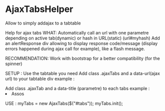 AjaxTabsHelper
==============

Allow to simply addajax to a tabtable 

Help for ajax tabs
WHAT:
Automatically call an url with one parametre depending on active tab(dynamic) or hash in URL(static) (url#myhash)
Add an alertResponse div allowing to display response code/message (display errors happened during ajax call for example), like a flash message.

RECOMMENDATION:
Work with bootstrap for a better compatibility (for the spinner)

SETUP :
Use the tabtable you need
Add class .ajaxTabs and a data-url(ajax url) to your tabtable div
    example : 
        <div id="tabs" class="tabbable tabbable-custom tabbable-full-width ajaxTabs" data-url="mywebsite_url">
Add class .ajaxTab and a data-title (parametre) to each tabs
    example :
        <li class="active">
            <a class='ajaxTab' data-title='societies' data-toggle="tab">Assos</a>
        </li>

USE :
myTabs = new AjaxTabs($("#tabs"));
myTabs.init();
